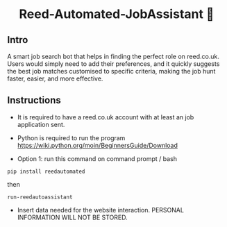 

 <div align="center">

 # Reed-Automated-JobAssistant 🤖

</div>

## Intro

A smart job search bot that helps in finding the perfect role on reed.co.uk. Users would simply need to add their preferences, and it quickly suggests the best job matches customised to specific criteria, making the job hunt faster, easier, and more effective.

## Instructions 

* It is required to have a reed.co.uk account with at least an job application sent.

* Python is required to run the program https://wiki.python.org/moin/BeginnersGuide/Download

* Option 1:
run this command on command prompt / bash 

```
pip install reedautomated
```
then

```
run-reedautoassistant
```

* Insert data needed for the website interaction. PERSONAL INFORMATION WILL NOT BE STORED.


